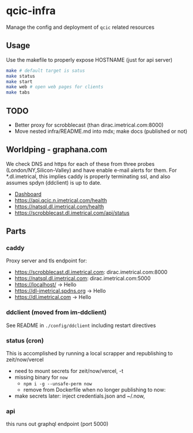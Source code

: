 # qcic-infra

Manage the config and deployment of `qcic` related resources

## Usage

Use the makefile to properly expose HOSTNAME (just for api server)

```bash
make # default target is satus
make status
make start
make web # open web pages for clients
make tabs
```

## TODO

- Better proxy for scrobblecast (than dirac.imetrical.com:8000)
- Move nested infra/README.md into mdx; make docs (published or not)

## Worldping - graphana.com

We check DNS and https for each of these from three probes (London/NY,Silicon-Valley)
and have enable e-mail alerts for them.
For \*.dl.imetrical, this implies caddy is properly terminating ssl, and also assumes spdyn (ddclient) is up to date.

- [Dashboard](https://imetrical.grafana.net/)
- https://api.qcic.n.imetrical.com/health
- https://natsql.dl.imetrical.com/health
- https://scrobblecast.dl.imetrical.com/api/status

## Parts

### caddy

Proxy server and tls endpoint for:

- <https://scrobblecast.dl.imetrical.com>: dirac.imetrical.com:8000
- <https://natsql.dl.imetrical.com>: dirac.imetrical.com:5000
- <https://localhost/> -> Hello
- <https://dl-imetrical.spdns.org> -> Hello
- <https://dl.imetrical.com> -> Hello

### ddclient (moved from im-ddclient)

See README in `./config/ddclient` including restart directives

### status (cron)

This is accomplished by running a local scrapper
and republishing to zeit/now/vercel

- need to mount secrets for zeit/now/vercel, -t
- missing binary for `now`
  - `npm i -g --unsafe-perm now`
  - remove from Dockerfile when no longer publishing to now:
- make secrets later: inject credentials.json and ~/.now,

### api

this runs out graphql endpoint (port 5000)
